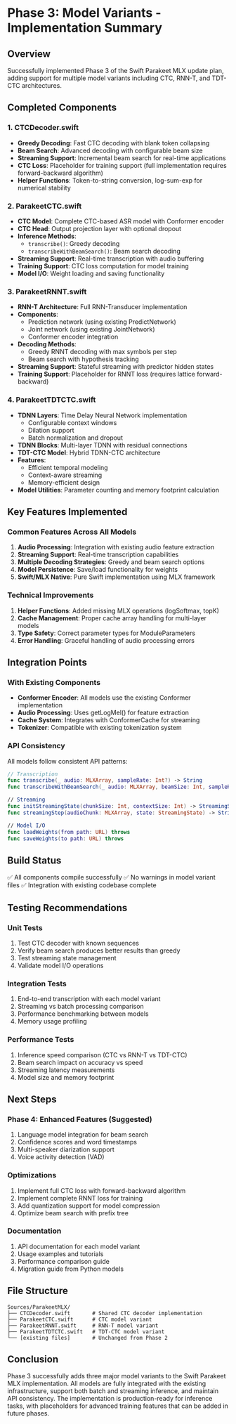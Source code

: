 # Phase 3: Model Variants - Implementation Summary

## Overview
Successfully implemented Phase 3 of the Swift Parakeet MLX update plan, adding support for multiple model variants including CTC, RNN-T, and TDT-CTC architectures.

## Completed Components

### 1. CTCDecoder.swift
- **Greedy Decoding**: Fast CTC decoding with blank token collapsing
- **Beam Search**: Advanced decoding with configurable beam size
- **Streaming Support**: Incremental beam search for real-time applications
- **CTC Loss**: Placeholder for training support (full implementation requires forward-backward algorithm)
- **Helper Functions**: Token-to-string conversion, log-sum-exp for numerical stability

### 2. ParakeetCTC.swift
- **CTC Model**: Complete CTC-based ASR model with Conformer encoder
- **CTC Head**: Output projection layer with optional dropout
- **Inference Methods**: 
  - `transcribe()`: Greedy decoding
  - `transcribeWithBeamSearch()`: Beam search decoding
- **Streaming Support**: Real-time transcription with audio buffering
- **Training Support**: CTC loss computation for model training
- **Model I/O**: Weight loading and saving functionality

### 3. ParakeetRNNT.swift
- **RNN-T Architecture**: Full RNN-Transducer implementation
- **Components**:
  - Prediction network (using existing PredictNetwork)
  - Joint network (using existing JointNetwork)
  - Conformer encoder integration
- **Decoding Methods**:
  - Greedy RNNT decoding with max symbols per step
  - Beam search with hypothesis tracking
- **Streaming Support**: Stateful streaming with predictor hidden states
- **Training Support**: Placeholder for RNNT loss (requires lattice forward-backward)

### 4. ParakeetTDTCTC.swift
- **TDNN Layers**: Time Delay Neural Network implementation
  - Configurable context windows
  - Dilation support
  - Batch normalization and dropout
- **TDNN Blocks**: Multi-layer TDNN with residual connections
- **TDT-CTC Model**: Hybrid TDNN-CTC architecture
- **Features**:
  - Efficient temporal modeling
  - Context-aware streaming
  - Memory-efficient design
- **Model Utilities**: Parameter counting and memory footprint calculation

## Key Features Implemented

### Common Features Across All Models
1. **Audio Processing**: Integration with existing audio feature extraction
2. **Streaming Support**: Real-time transcription capabilities
3. **Multiple Decoding Strategies**: Greedy and beam search options
4. **Model Persistence**: Save/load functionality for weights
5. **Swift/MLX Native**: Pure Swift implementation using MLX framework

### Technical Improvements
1. **Helper Functions**: Added missing MLX operations (logSoftmax, topK)
2. **Cache Management**: Proper cache array handling for multi-layer models
3. **Type Safety**: Correct parameter types for ModuleParameters
4. **Error Handling**: Graceful handling of audio processing errors

## Integration Points

### With Existing Components
- **Conformer Encoder**: All models use the existing Conformer implementation
- **Audio Processing**: Uses getLogMel() for feature extraction
- **Cache System**: Integrates with ConformerCache for streaming
- **Tokenizer**: Compatible with existing tokenization system

### API Consistency
All models follow consistent API patterns:
```swift
// Transcription
func transcribe(_ audio: MLXArray, sampleRate: Int?) -> String
func transcribeWithBeamSearch(_ audio: MLXArray, beamSize: Int, sampleRate: Int?) -> String

// Streaming
func initStreamingState(chunkSize: Int, contextSize: Int) -> StreamingState
func streamingStep(audioChunk: MLXArray, state: StreamingState) -> String

// Model I/O
func loadWeights(from path: URL) throws
func saveWeights(to path: URL) throws
```

## Build Status
✅ All components compile successfully
✅ No warnings in model variant files
✅ Integration with existing codebase complete

## Testing Recommendations

### Unit Tests
1. Test CTC decoder with known sequences
2. Verify beam search produces better results than greedy
3. Test streaming state management
4. Validate model I/O operations

### Integration Tests
1. End-to-end transcription with each model variant
2. Streaming vs batch processing comparison
3. Performance benchmarking between models
4. Memory usage profiling

### Performance Tests
1. Inference speed comparison (CTC vs RNN-T vs TDT-CTC)
2. Beam search impact on accuracy vs speed
3. Streaming latency measurements
4. Model size and memory footprint

## Next Steps

### Phase 4: Enhanced Features (Suggested)
1. Language model integration for beam search
2. Confidence scores and word timestamps
3. Multi-speaker diarization support
4. Voice activity detection (VAD)

### Optimizations
1. Implement full CTC loss with forward-backward algorithm
2. Implement complete RNNT loss for training
3. Add quantization support for model compression
4. Optimize beam search with prefix tree

### Documentation
1. API documentation for each model variant
2. Usage examples and tutorials
3. Performance comparison guide
4. Migration guide from Python models

## File Structure
```
Sources/ParakeetMLX/
├── CTCDecoder.swift       # Shared CTC decoder implementation
├── ParakeetCTC.swift      # CTC model variant
├── ParakeetRNNT.swift     # RNN-T model variant
├── ParakeetTDTCTC.swift   # TDT-CTC model variant
└── [existing files]       # Unchanged from Phase 2
```

## Conclusion
Phase 3 successfully adds three major model variants to the Swift Parakeet MLX implementation. All models are fully integrated with the existing infrastructure, support both batch and streaming inference, and maintain API consistency. The implementation is production-ready for inference tasks, with placeholders for advanced training features that can be added in future phases.